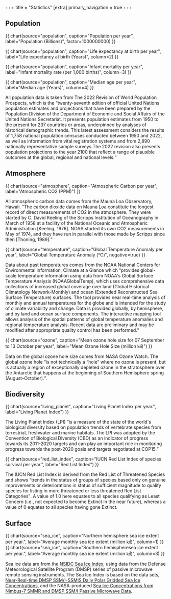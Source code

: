 +++
title = "Statistics"
[extra]
primary_navigation = true
+++
## Population
{{ chart(source="population", caption="Population per year", label="Population (Billions)", factor=1000000000) }}

{{ chart(source="population", caption="Life expectancy at birth per year", label="Life expectancy at birth (Years)", column=2) }}

{{ chart(source="population", caption="Infant mortality per year", label="Infant mortality rate (per 1,000 births)", column=3) }}

{{ chart(source="population", caption="Median age per year", label="Median age (Years)", column=4) }}

All population data is taken from The 2022 Revision of World Population Prospects, which is the <q cite="https://population.un.org/wpp/">twenty-seventh edition of official United Nations population estimates and projections that have been prepared by the Population Division of the Department of Economic and Social Affairs of the United Nations Secretariat. It presents population estimates from 1950 to the present for 237 countries or areas, underpinned by analyses of historical demographic trends. This latest assessment considers the results of 1,758 national population censuses conducted between 1950 and 2022, as well as information from vital registration systems and from 2,890 nationally representative sample surveys The 2022 revision also presents population projections to the year 2100 that reflect a range of plausible outcomes at the global, regional and national levels.</q>

## Atmosphere
{{ chart(source="atmosphere", caption="Atmospheric Carbon per year", label="Atmospheric CO2 (PPM)") }}

All atmospheric carbon data comes from the Mauna Loa Observatory, Hawaii. <q cite="https://gml.noaa.gov/ccgg/trends/">The carbon dioxide data on Mauna Loa constitute the longest record of direct measurements of CO2 in the atmosphere. They were started by C. David Keeling of the Scripps Institution of Oceanography in March of 1958 at a facility of the National Oceanic and Atmospheric Administration [Keeling, 1976]. NOAA started its own CO2 measurements in May of 1974, and they have run in parallel with those made by Scripps since then [Thoning, 1989].</q>

{{ chart(source="temperature", caption="Global Temperature Anomaly per year", label="Global Temperature Anomaly (°C)", negative=true) }}

Data about past temperatures comes from the NOAA National Centers for Environmental information, Climate at a Glance which <q cite="https://www.ncei.noaa.gov/access/monitoring/climate-at-a-glance/">provides global-scale temperature information using data from NOAA's Global Surface Temperature Analysis (NOAAGlobalTemp), which uses comprehensive data collections of increased global coverage over land (Global Historical Climatology Network-Monthly) and ocean (Extended Reconstructed Sea Surface Temperature) surfaces. The tool provides near real-time analysis of monthly and annual temperatures for the globe and is intended for the study of climate variability and change. Data is provided globally, by hemisphere, and by land and ocean surface components. The interactive mapping tool allows analysis of the spatial patterns of global temperature anomalies and regional temperature analysis. Recent data are preliminary and may be modified after appropriate quality control has been performed.</q>

{{ chart(source="ozone", caption="Mean ozone hole size for 07 September to 13 October per year", label="Mean Ozone Hole Size (million ㎢)") }}

Data on the global ozone hole size comes from NASA Ozone Watch. The global ozone hole <q cite="https://ozonewatch.gsfc.nasa.gov/facts/hole_SH.html">is not technically a “hole” where no ozone is present, but is actually a region of exceptionally depleted ozone in the stratosphere over the Antarctic that happens at the beginning of Southern Hemisphere spring (August–October).</q>.

## Biodiversity
{{ chart(source="living_planet", caption="Living Planet Index per year.", label="Living Planet Index") }}

The Living Planet Index (LPI) <q cite="https://www.livingplanetindex.org/">is a measure of the state of the world's biological diversity based on population trends of vertebrate species from terrestrial, freshwater and marine habitats. The LPI was adopted by the Convention of Biological Diversity (CBD) as an indicator of progress towards its 2011-2020 targets and can play an important role in monitoring progress towards the post-2020 goals and targets negotiated at COP15.</q>

{{ chart(source="red_list_index", caption="IUCN Red List Index of species survival per year.", label="Red List Index") }}

The IUCN Red List Index is derived from the Red List of Threatened Species and shows <q cite="https://www.iucnredlist.org/assessment/red-list-index">trends in the status of groups of species based only on genuine improvements or deteriorations in status of sufficient magnitude to qualify species for listing in more threatened or less threatened Red List Categories</q>. A value of 1.0 here equates to all species qualifying as Least Concern (i.e., not expected to become Extinct in the near future), whereas a value of 0 equates to all species having gone Extinct.

## Surface
{{ chart(source="sea_ice", caption="Northern hemisphere sea ice extent per year.", label="Average monthly sea ice extent (million ㎢)", column=1) }}
{{ chart(source="sea_ice", caption="Southern hemispheresea ice extent per year.", label="Average monthly sea ice extent (million ㎢)", column=3) }}

Sea ice data are from the [NSIDC Sea Ice Index](http://nsidc.org/data/seaice_index), using data from the Defense Meteorological Satellite Program (DMSP) series of passive microwave remote sensing instruments. The Sea Ice Index is based on the data sets, [Near-Real-time DMSP SSM/I-SSMIS Daily Polar Gridded Sea Ice Concentrations](http://nsidc.org/data/nsidc-0081), and the NASA-produced [Sea Ice Concentrations from Nimbus-7 SMMR and DMSP SSM/I Passive Microwave Data](http://nsidc.org/data/nsidc-0051).
